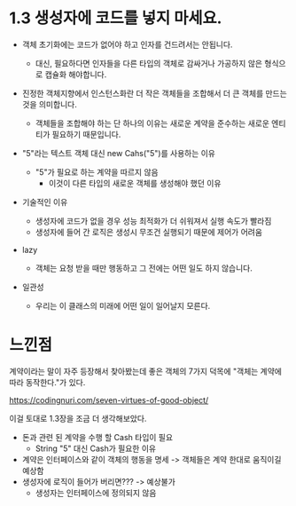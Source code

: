 # 1.3 생성자에 코드를 넣지 마세요.

- 객체 초기화에는 코드가 없어야 하고 인자를 건드려서는 안됩니다. 

  - 대신, 필요하다면 인자들을 다른 타입의 객체로 감싸거나 가공하지 않은 형식으로 캡슐화 해야합니다.

  

- 진정한 객체지향에서 인스턴스화란 더 작은 객체들을 조합해서 더 큰 객체를 만드는 것을 의미합니다.
  
  - 객체들을 조합해야 하는 단 하나의 이유는 새로운 계약을 준수하는 새로운 엔티티가 필요하기 때문입니다.



- "5"라는 텍스트 객체 대신 new Cahs("5")를 사용하는 이유
  - "5"가 필요로 하는 계약을 따르지 않음
    - 이것이 다른 타입의 새로운 객체를 생성해야 했던 이유



- 기술적인 이유
  - 생성자에 코드가 없을 경우 성능 최적화가 더 쉬워져서 실행 속도가 빨라짐
  - 생성자에 들어 간 로직은 생성시 무조건 실행되기 때문에 제어가 어려움



- lazy
  - 객체는 요청 받을 때만 행동하고 그 전에는 어떤 일도 하지 않습니다.



- 일관성
  - 우리는 이 클래스의 미래에 어떤 일이 일어날지 모른다.

# 느낀점

계약이라는 말이 자주 등장해서 찾아봤는데 좋은 객체의 7가지 덕목에 "객체는 계약에 따라 동작한다."가 있다.

https://codingnuri.com/seven-virtues-of-good-object/

이걸 토대로 1.3장을 조금 더 생각해보았다.

- 돈과 관련 된 계약을 수행 할 Cash 타입이 필요
  - String "5" 대신 Cash가 필요한 이유
- 계약은 인터페이스와 같이 객체의 행동을 명세 -> 객체들은 계약 한대로 움직이길 예상함
- 생성자에 로직이 들어가 버리면??? -> 예상불가
  - 생성자는 인터페이스에 정의되지 않음










